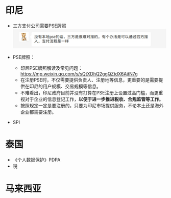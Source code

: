 <!--
 * @Author: yqq
 * @Email: youngqqcn@gmail.com
 * @Date: 2023-01-09 12:02:54
 * @Description: file content
-->


# 印尼

- 三方支付公司需要PSE牌照
  ![](../imgs/indonisia-pse.jpeg)

- PSE牌照：
  - 印尼PSE牌照解读及常见问题： https://mp.weixin.qq.com/s/sQtXDhQ2ggQZtdX6AjtN7g
  - 在注册PSE时，不仅需要提供负责人、注册地等信息，更重要的是需要提供在印尼的用户规模、交易规模等信息。
  - 不难看出，印尼政府目前并没有打算在PSE注册上设置过高门槛，而更重视对于企业的信息登记工作，**以便于进一步推进税收、合规监管等工作**。
  - 按照规定一定是要注册的，只要为印尼市场提供服务，不论本土还是海外企业都需要注册。



- SPI

# 泰国

- 《个人数据保护》PDPA
- 税

# 马来西亚





